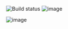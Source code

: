 ![Build status](https://github.com/vasiliy-dad/javaqa_report1/actions/workflows/gradle.yml/badge.svg?branch=main)
![image](https://github.com/user-attachments/assets/8e9f7ccd-b106-4880-9b8a-36e3a43fe792)

![image](https://github.com/user-attachments/assets/45d4c195-6af1-4d17-8109-bcb08c349274)
